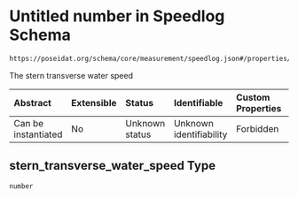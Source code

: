 # Untitled number in Speedlog Schema

```txt
https://poseidat.org/schema/core/measurement/speedlog.json#/properties/stern_transverse_water_speed
```

The stern transverse water speed

| Abstract            | Extensible | Status         | Identifiable            | Custom Properties | Additional Properties | Access Restrictions | Defined In                                                                      |
| :------------------ | :--------- | :------------- | :---------------------- | :---------------- | :-------------------- | :------------------ | :------------------------------------------------------------------------------ |
| Can be instantiated | No         | Unknown status | Unknown identifiability | Forbidden         | Allowed               | none                | [speedlog.json*](schemas/core/measurement/speedlog.json "open original schema") |

## stern_transverse_water_speed Type

`number`
